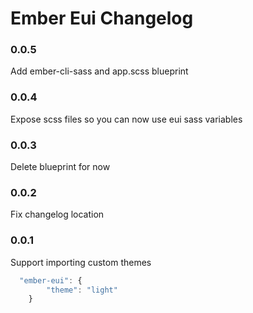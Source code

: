 # Ember Eui Changelog

### 0.0.5
Add ember-cli-sass and app.scss blueprint

### 0.0.4
Expose scss files so you can now use eui sass variables

### 0.0.3
Delete blueprint for now

### 0.0.2
Fix changelog location

### 0.0.1
Support importing custom themes

```ts
  "ember-eui": {
        "theme": "light"
    }

```
